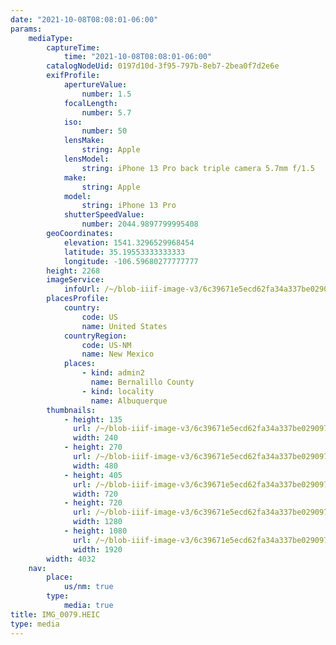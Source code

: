```yaml
---
date: "2021-10-08T08:08:01-06:00"
params:
    mediaType:
        captureTime:
            time: "2021-10-08T08:08:01-06:00"
        catalogNodeUid: 0197d10d-3f95-797b-8eb7-2bea0f7d2e6e
        exifProfile:
            apertureValue:
                number: 1.5
            focalLength:
                number: 5.7
            iso:
                number: 50
            lensMake:
                string: Apple
            lensModel:
                string: iPhone 13 Pro back triple camera 5.7mm f/1.5
            make:
                string: Apple
            model:
                string: iPhone 13 Pro
            shutterSpeedValue:
                number: 2044.9897799995408
        geoCoordinates:
            elevation: 1541.3296529968454
            latitude: 35.19553333333333
            longitude: -106.59680277777777
        height: 2268
        imageService:
            infoUrl: /~/blob-iiif-image-v3/6c39671e5ecd62fa34a337be0290977a9ac75ad400732aad5dda1813304604aa/info.json
        placesProfile:
            country:
                code: US
                name: United States
            countryRegion:
                code: US-NM
                name: New Mexico
            places:
                - kind: admin2
                  name: Bernalillo County
                - kind: locality
                  name: Albuquerque
        thumbnails:
            - height: 135
              url: /~/blob-iiif-image-v3/6c39671e5ecd62fa34a337be0290977a9ac75ad400732aad5dda1813304604aa/full/240%2C135/0/default.jpg
              width: 240
            - height: 270
              url: /~/blob-iiif-image-v3/6c39671e5ecd62fa34a337be0290977a9ac75ad400732aad5dda1813304604aa/full/480%2C270/0/default.jpg
              width: 480
            - height: 405
              url: /~/blob-iiif-image-v3/6c39671e5ecd62fa34a337be0290977a9ac75ad400732aad5dda1813304604aa/full/720%2C405/0/default.jpg
              width: 720
            - height: 720
              url: /~/blob-iiif-image-v3/6c39671e5ecd62fa34a337be0290977a9ac75ad400732aad5dda1813304604aa/full/1280%2C720/0/default.jpg
              width: 1280
            - height: 1080
              url: /~/blob-iiif-image-v3/6c39671e5ecd62fa34a337be0290977a9ac75ad400732aad5dda1813304604aa/full/1920%2C1080/0/default.jpg
              width: 1920
        width: 4032
    nav:
        place:
            us/nm: true
        type:
            media: true
title: IMG_0079.HEIC
type: media
---
```

